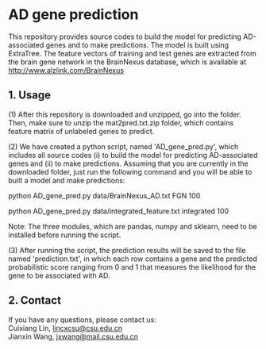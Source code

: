# AD gene prediction
This repository provides source codes to build the model for predicting AD-associated genes and to make predictions. The model is built using ExtraTree. The feature vectors of training and test genes are extracted from the brain gene network in the BrainNexus database, which is available at http://www.alzlink.com/BrainNexus

## 1. Usage
(1) After this repository is downloaded and unzipped, go into the folder. Then, make sure to unzip the mat2pred.txt.zip folder, which contains feature matrix of unlabeled genes to predict.

(2) We have created a python script, named 'AD_gene_pred.py', which includes all source codes (i) to build the model for predicting AD-associated genes and (ii) to make predictions.
Assuming that you are currently in the downloaded folder, just run the following command and you will be able to built a model and make predictions:

 python AD_gene_pred.py data/BrainNexus_AD.txt FGN 100
 
 python AD_gene_pred.py data/integrated_feature.txt integrated 100
 
Note: The three modules, which are pandas, numpy and sklearn, need to be installed before running the script.

(3) After running the script, the prediction results will be saved to the file named 'prediction.txt', in which each row contains a gene and the predicted probabilistic score ranging from 0 and 1 that measures the likelihood for the gene to be associated with AD.

## 2. Contact
If you have any questions, please contact us:<br>
Cuixiang Lin, lincxcsu@csu.edu.cn <br>
Jianxin Wang, jxwang@mail.csu.edu.cn<br>
